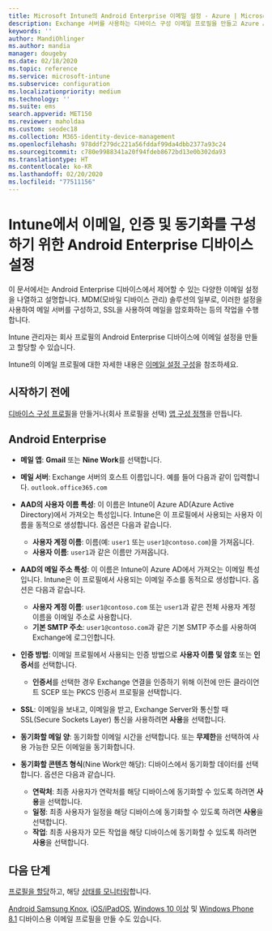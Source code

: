 ```yaml
---
title: Microsoft Intune의 Android Enterprise 이메일 설정 - Azure | Microsoft Docs
description: Exchange 서버를 사용하는 디바이스 구성 이메일 프로필을 만들고 Azure Active Directory에서 특성을 검색합니다. SSL 또는 SMIME을 사용하도록 설정하고, 인증서 또는 사용자 이름/암호를 인증하고, Microsoft Intune을 사용하여 Android 회사 프로필 디바이스에서 이메일 및 일정을 동기화합니다.
keywords: ''
author: MandiOhlinger
ms.author: mandia
manager: dougeby
ms.date: 02/18/2020
ms.topic: reference
ms.service: microsoft-intune
ms.subservice: configuration
ms.localizationpriority: medium
ms.technology: ''
ms.suite: ems
search.appverid: MET150
ms.reviewer: maholdaa
ms.custom: seodec18
ms.collection: M365-identity-device-management
ms.openlocfilehash: 978ddf279dc221a56fddaf99da4dbb2377a93c24
ms.sourcegitcommit: c780e9988341a20f94fdeb8672bd13e0b302da93
ms.translationtype: HT
ms.contentlocale: ko-KR
ms.lasthandoff: 02/20/2020
ms.locfileid: "77511156"
---
```

# <a name="android-enterprise-device-settings-to-configure-email-authentication-and-synchronization-in-intune"></a>Intune에서 이메일, 인증 및 동기화를 구성하기 위한 Android Enterprise 디바이스 설정



이 문서에서는 Android Enterprise 디바이스에서 제어할 수 있는 다양한 이메일 설정을 나열하고 설명합니다. MDM(모바일 디바이스 관리) 솔루션의 일부로, 이러한 설정을 사용하여 메일 서버를 구성하고, SSL을 사용하여 메일을 암호화하는 등의 작업을 수행합니다.

Intune 관리자는 회사 프로필의 Android Enterprise 디바이스에 이메일 설정을 만들고 할당할 수 있습니다.

Intune의 이메일 프로필에 대한 자세한 내용은 [이메일 설정 구성](email-settings-configure.md)을 참조하세요.

## <a name="before-you-begin"></a>시작하기 전에

[디바이스 구성 프로필](email-settings-configure.md#create-a-device-profile)을 만들거나(회사 프로필을 선택) [앱 구성 정책](../apps/app-configuration-policies-use-android.md)을 만듭니다.

## <a name="android-enterprise"></a>Android Enterprise

- **메일 앱**: **Gmail** 또는 **Nine Work**를 선택합니다.
- **메일 서버**: Exchange 서버의 호스트 이름입니다. 예를 들어 다음과 같이 입력합니다. `outlook.office365.com`
- **AAD의 사용자 이름 특성**: 이 이름은 Intune이 Azure AD(Azure Active Directory)에서 가져오는 특성입니다. Intune은 이 프로필에서 사용되는 사용자 이름을 동적으로 생성합니다. 옵션은 다음과 같습니다.

  - **사용자 계정 이름**: 이름(예: `user1` 또는 `user1@contoso.com`)을 가져옵니다.
  - **사용자 이름**: `user1`과 같은 이름만 가져옵니다.

- **AAD의 메일 주소 특성**: 이 이름은 Intune이 Azure AD에서 가져오는 이메일 특성입니다. Intune은 이 프로필에서 사용되는 이메일 주소를 동적으로 생성합니다. 옵션은 다음과 같습니다.
  - **사용자 계정 이름**:  `user1@contoso.com` 또는 `user1`과 같은 전체 사용자 계정 이름을 이메일 주소로 사용합니다.
  - **기본 SMTP 주소**: `user1@contoso.com`과 같은 기본 SMTP 주소를 사용하여 Exchange에 로그인합니다.

- **인증 방법**: 이메일 프로필에서 사용되는 인증 방법으로 **사용자 이름 및 암호** 또는 **인증서**를 선택합니다.
  - **인증서**를 선택한 경우 Exchange 연결을 인증하기 위해 이전에 만든 클라이언트 SCEP 또는 PKCS 인증서 프로필을 선택합니다.
- **SSL**: 이메일을 보내고, 이메일을 받고, Exchange Server와 통신할 때 SSL(Secure Sockets Layer) 통신을 사용하려면 **사용**을 선택합니다.
- **동기화할 메일 양**: 동기화할 이메일 시간을 선택합니다. 또는 **무제한**을 선택하여 사용 가능한 모든 이메일을 동기화합니다.
- **동기화할 콘텐츠 형식**(Nine Work만 해당): 디바이스에서 동기화할 데이터를 선택합니다. 옵션은 다음과 같습니다.
  - **연락처**: 최종 사용자가 연락처를 해당 디바이스에 동기화할 수 있도록 하려면 **사용**을 선택합니다.
  - **일정**: 최종 사용자가 일정을 해당 디바이스에 동기화할 수 있도록 하려면 **사용**을 선택합니다.
  - **작업**: 최종 사용자가 모든 작업을 해당 디바이스에 동기화할 수 있도록 하려면 **사용**을 선택합니다.

## <a name="next-steps"></a>다음 단계

[프로필을 할당](device-profile-assign.md)하고, 해당 [상태를 모니터링](device-profile-monitor.md)합니다.

[Android Samsung Knox](email-settings-android.md), [iOS/iPadOS](email-settings-ios.md), [Windows 10 이상](email-settings-windows-10.md) 및 [Windows Phone 8.1](email-settings-windows-phone-8-1.md) 디바이스용 이메일 프로필을 만들 수도 있습니다.
